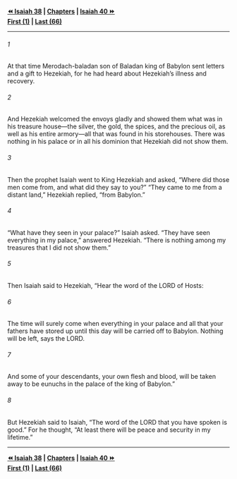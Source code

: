  
**[⏪ Isaiah 38](./Isaiah%2038.md) | [Chapters](./_index.md) | [Isaiah 40 ⏩](./Isaiah%2040.md)**  
**[First (1)](./Isaiah%201.md) | [Last (66)](./Isaiah%2066.md)**  
  
---  
  
###### 1  
At that time Merodach-baladan son of Baladan king of Babylon sent letters and a gift to Hezekiah, for he had heard about Hezekiah’s illness and recovery.  
  
###### 2  
And Hezekiah welcomed the envoys gladly and showed them what was in his treasure house—the silver, the gold, the spices, and the precious oil, as well as his entire armory—all that was found in his storehouses. There was nothing in his palace or in all his dominion that Hezekiah did not show them.  
  
###### 3  
Then the prophet Isaiah went to King Hezekiah and asked, “Where did those men come from, and what did they say to you?” “They came to me from a distant land,” Hezekiah replied, “from Babylon.”  
  
###### 4  
“What have they seen in your palace?” Isaiah asked. “They have seen everything in my palace,” answered Hezekiah. “There is nothing among my treasures that I did not show them.”  
  
###### 5  
Then Isaiah said to Hezekiah, “Hear the word of the LORD of Hosts:  
  
###### 6  
The time will surely come when everything in your palace and all that your fathers have stored up until this day will be carried off to Babylon. Nothing will be left, says the LORD.  
  
###### 7  
And some of your descendants, your own flesh and blood, will be taken away to be eunuchs in the palace of the king of Babylon.”  
  
###### 8  
But Hezekiah said to Isaiah, “The word of the LORD that you have spoken is good.” For he thought, “At least there will be peace and security in my lifetime.”  
  
  
---  
  
**[⏪ Isaiah 38](./Isaiah%2038.md) | [Chapters](./_index.md) | [Isaiah 40 ⏩](./Isaiah%2040.md)**  
**[First (1)](./Isaiah%201.md) | [Last (66)](./Isaiah%2066.md)**  
  
